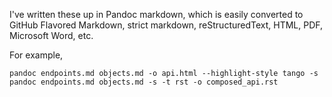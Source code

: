 I've written these up in Pandoc markdown, which is easily converted to GitHub Flavored Markdown, strict markdown, reStructuredText, HTML, PDF, Microsoft Word, etc.

For example,

```
pandoc endpoints.md objects.md -o api.html --highlight-style tango -s
pandoc endpoints.md objects.md -s -t rst -o composed_api.rst
```
